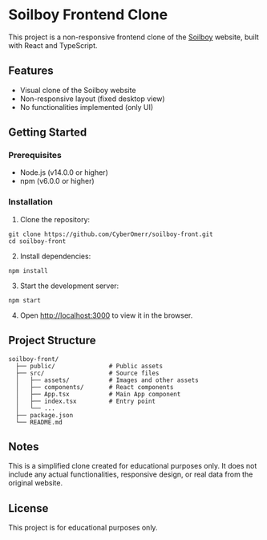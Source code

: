 # Soilboy Frontend Clone

This project is a non-responsive frontend clone of the [Soilboy](https://www.soilboy.sg/) website, built with React and TypeScript.

## Features

- Visual clone of the Soilboy website
- Non-responsive layout (fixed desktop view)
- No functionalities implemented (only UI)

## Getting Started

### Prerequisites

- Node.js (v14.0.0 or higher)
- npm (v6.0.0 or higher)

### Installation

1. Clone the repository:
```
git clone https://github.com/CyberOmerr/soilboy-front.git
cd soilboy-front
```

2. Install dependencies:
```
npm install
```

3. Start the development server:
```
npm start
```

4. Open [http://localhost:3000](http://localhost:3000) to view it in the browser.

## Project Structure

```
soilboy-front/
  ├── public/               # Public assets
  ├── src/                  # Source files
  │   ├── assets/           # Images and other assets
  │   ├── components/       # React components
  │   ├── App.tsx           # Main App component
  │   ├── index.tsx         # Entry point
  │   └── ...
  ├── package.json
  └── README.md
```

## Notes

This is a simplified clone created for educational purposes only. It does not include any actual functionalities, responsive design, or real data from the original website.

## License

This project is for educational purposes only. 
